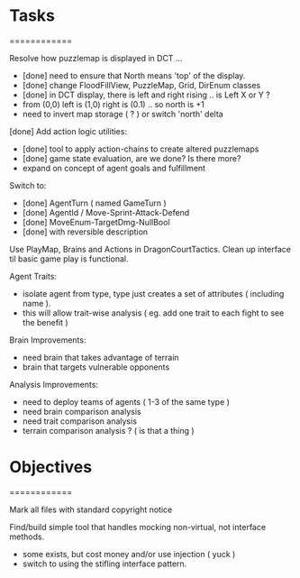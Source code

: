 # Tasks
============

Resolve how puzzlemap is displayed in DCT ...
 * [done] need to ensure that North means 'top' of the display.
 * [done] change FloodFillView, PuzzleMap, Grid, DirEnum classes
 * [done] in DCT display, there is left and right rising .. is Left X or Y ?
 * from (0,0) left is (1,0) right is (0.1) .. so north is +1
 * need to invert map storage ( ? ) or switch 'north' delta


[done] Add action logic utilities:
* [done] tool to apply action-chains to create altered puzzlemaps
* [done] game state evaluation, are we done?  Is there more?
* expand on concept of agent goals and fulfillment


Switch to:
 * [done] AgentTurn ( named GameTurn )
 * [done] AgentId / Move-Sprint-Attack-Defend 
 * [done] MoveEnum-TargetDmg-NullBool
 * [done] with reversible description

Use PlayMap, Brains and Actions in DragonCourtTactics.
Clean up interface til basic game play is functional.

Agent Traits:
* isolate agent from type, type just creates a set of attributes ( including name ).
* this will allow trait-wise analysis ( eg. add one trait to each fight to see the benefit )

Brain Improvements:
* need brain that takes advantage of terrain
* brain that targets vulnerable opponents

Analysis Improvements:
* need to deploy teams of agents ( 1-3 of the same type )
* need brain comparison analysis
* need trait comparison analysis
* terrain comparison analysis ?  ( is that a thing )



# Objectives
============

Mark all files with standard copyright notice

Find/build simple tool that handles mocking non-virtual, not interface methods.
* some exists, but cost money and/or use injection ( yuck )
* switch to using the stifling interface pattern. 
